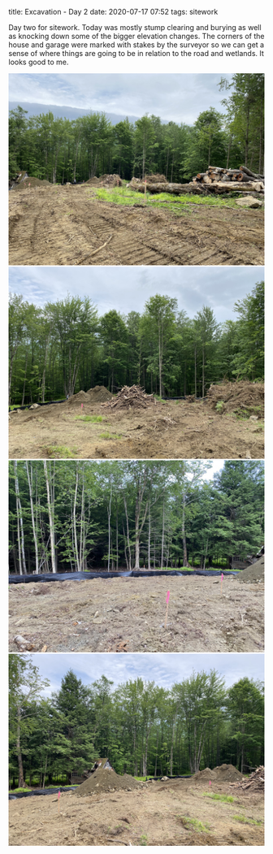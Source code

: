 title: Excavation - Day 2
date: 2020-07-17 07:52
tags: sitework

Day two for sitework. Today was mostly stump clearing and burying as well as knocking down some of the bigger elevation changes. The corners of the house and garage were marked with stakes by the surveyor so we can get a sense of where things are going to be in relation to the road and wetlands. It looks good to me.

![](/files/hellscape-1.jpeg)      
![](/files/hellscape-2.jpeg)      
![](/files/hellscape-3.jpeg)      
![](/files/hellscape-4.jpeg)      

